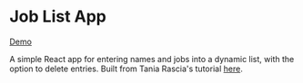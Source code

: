 # Job List App

[Demo](https://timmybytes.github.io/react-job-list-app/)

A simple React app for entering names and jobs into a dynamic list, with the option to delete entries. Built from Tania Rascia's tutorial [here](https://www.taniarascia.com/getting-started-with-react/).

